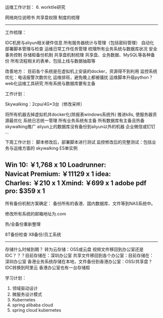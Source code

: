 运维工作计划：
6. worktile研究

网络岗位说明书
共享盘权限
制度的梳理

--------------------------------------------------
工作梳理：

IDC机房与aliyun相关硬件信息
所有服务器统计与管理（包括密码管理）
自动化部署脚本管理与检查
运维日常工作任务管理
梳理所有业务系统与数据库状况
安全事务控制
存储柜备份机制
共享盘机制梳理
共享盘、业务数据、MySQL等各种备份
所有流程相关的表单，包括上线与数据抽取等

改善地方：
目前各个系统是在虚拟机上安装的docker，资源得不到利用
监控系统优化：电话报警次数优化
运维排班，避免晚上都被骚扰
运维脚本升级python？
web化运维工具研究
所有系统与数据库要有主备

工作计划：

Skywalking：2cpu/4G*3台（修改采样）

将所有机器去掉虚拟机并docker化(除报表windows系统外)
推进k8s, 使服务器资源最优化
系统日志统一管理
所有业务系统有主备
所有数据库有主备且热备
skywalking推广
aliyun上的数据库没有备份到aliyun以外的机器
企业微信或钉钉
...


下周工作计划：
脚本修改后，部署脚本进行测试
监控修改后的完整测试：包括业务与运维方面的
skywalking ES单实例


Win 10:             ￥1,768 x 10
Loadrunner:         
Navicat Premium:    ￥11129 x 1
idea:    
Charles:            ￥210 x 1
Xmind:              ￥699 x 1
adobe pdf pro:      $359 x 1
---------------------------------------------------
所有备份机制方案确定：
备份所有的香港、国内数据库、文件等到NAS系统中。

修改所有系统的邮箱地址为.com

热/全备份重新整理

8T备份检查
X8备份/员工系统

-------------------------------------------------------
存储什么时候到期？
转为云存储：OSS或云盘
视频文件移回到办公室还是IDC？？？目前存储在：深圳办公室
共享文件移回到各个办公室：目前存储在：深圳办公室
香港业务系统存储在本地，文件备份到香港办公室：OSS/共享盘？
IDC转换到阿里云
香港办公室也有一台存储柜

学习计划：
1. 领域驱动设计
2. 微服务设计模式
3. Kubernetes
4. spring alibaba cloud
5. spring cloud kubernetes

